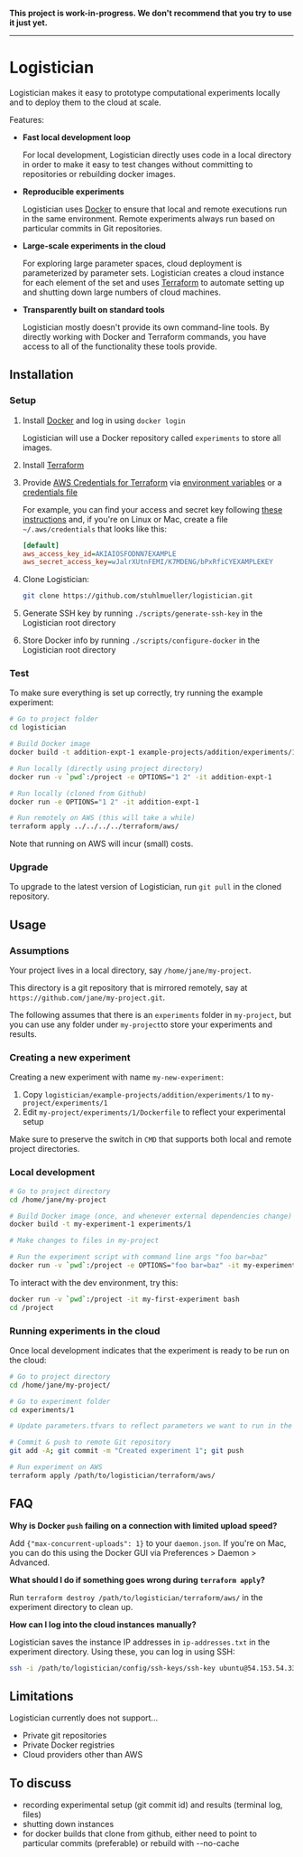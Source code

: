 **This project is work-in-progress. We don't recommend that you try to use it just yet.**

----

# Logistician

Logistician makes it easy to prototype computational experiments locally and to deploy them to the cloud at scale. 

Features:

- **Fast local development loop** 

    For local development, Logistician directly uses code in a local directory in order to make it easy to test changes without committing to repositories or rebuilding docker images.
    
- **Reproducible experiments**

    Logistician uses [Docker](https://www.docker.com/community-edition) to ensure that local and remote executions run in the same environment. Remote experiments always run based on particular commits in Git repositories.
    
- **Large-scale experiments in the cloud**

    For exploring large parameter spaces, cloud deployment is parameterized by parameter sets. Logistician creates a cloud instance for each element of the set and uses [Terraform](https://www.terraform.io/) to automate setting up and shutting down large numbers of cloud machines.

- **Transparently built on standard tools**

    Logistician mostly doesn't provide its own command-line tools. By directly working with Docker and Terraform commands, you have access to all of the functionality these tools provide.

## Installation

### Setup

1. Install [Docker](https://www.docker.com/community-edition) and log in using `docker login`

    Logistician will use a Docker repository called `experiments` to store all images.

2. Install [Terraform](https://www.terraform.io/)

3. Provide [AWS Credentials for Terraform](https://www.terraform.io/docs/providers/aws/) via [environment variables](https://docs.aws.amazon.com/cli/latest/userguide/cli-chap-getting-started.html#cli-environment) or a [credentials file](https://docs.aws.amazon.com/cli/latest/userguide/cli-chap-getting-started.html#cli-config-files)

    For example, you can find your access and secret key following [these instructions](https://docs.aws.amazon.com/general/latest/gr/managing-aws-access-keys.html) and, if you're on Linux or Mac, create a file `~/.aws/credentials` that looks like this:
    
    ```ini
    [default]
    aws_access_key_id=AKIAIOSFODNN7EXAMPLE
    aws_secret_access_key=wJalrXUtnFEMI/K7MDENG/bPxRfiCYEXAMPLEKEY
    ```

4. Clone Logistician: 

    ```sh
    git clone https://github.com/stuhlmueller/logistician.git
    ```

5. Generate SSH key by running `./scripts/generate-ssh-key` in the Logistician root directory

6. Store Docker info by running `./scripts/configure-docker` in the Logistician root directory


### Test

To make sure everything is set up correctly, try running the example experiment:

```sh
# Go to project folder
cd logistician

# Build Docker image
docker build -t addition-expt-1 example-projects/addition/experiments/1

# Run locally (directly using project directory)
docker run -v `pwd`:/project -e OPTIONS="1 2" -it addition-expt-1

# Run locally (cloned from Github)
docker run -e OPTIONS="1 2" -it addition-expt-1

# Run remotely on AWS (this will take a while)
terraform apply ../../../../terraform/aws/
```

Note that running on AWS will incur (small) costs.

### Upgrade

To upgrade to the latest version of Logistician, run `git pull` in the cloned repository.

## Usage

### Assumptions

Your project lives in a local directory, say `/home/jane/my-project`.

This directory is a git repository that is mirrored remotely, say at `https://github.com/jane/my-project.git`.

The following assumes that there is an `experiments` folder in `my-project`, but you can use any folder under `my-project`to store your experiments and results.

### Creating a new experiment

Creating a new experiment with name `my-new-experiment`:

1. Copy `logistician/example-projects/addition/experiments/1` to `my-project/experiments/1`
2. Edit `my-project/experiments/1/Dockerfile` to reflect your experimental setup

Make sure to preserve the switch in `CMD` that supports both local and remote project directories.

### Local development

```sh
# Go to project directory
cd /home/jane/my-project

# Build Docker image (once, and whenever external dependencies change)
docker build -t my-experiment-1 experiments/1

# Make changes to files in my-project

# Run the experiment script with command line args "foo bar=baz"
docker run -v `pwd`:/project -e OPTIONS="foo bar=baz" -it my-experiment-1
```

To interact with the dev environment, try this:

```sh
docker run -v `pwd`:/project -it my-first-experiment bash
cd /project
```

### Running experiments in the cloud

Once local development indicates that the experiment is ready to be run on the cloud:

```sh
# Go to project directory
cd /home/jane/my-project/

# Go to experiment folder
cd experiments/1

# Update parameters.tfvars to reflect parameters we want to run in the cloud

# Commit & push to remote Git repository
git add -A; git commit -m "Created experiment 1"; git push

# Run experiment on AWS
terraform apply /path/to/logistician/terraform/aws/
```

## FAQ

**Why is Docker `push` failing on a connection with limited upload speed?**

Add `{"max-concurrent-uploads": 1}` to your `daemon.json`. If you're on Mac, you can do this using the Docker GUI via Preferences > Daemon > Advanced.

**What should I do if something goes wrong during `terraform apply`?**

Run `terraform destroy /path/to/logistician/terraform/aws/` in the experiment directory to clean up.

**How can I log into the cloud instances manually?**

Logistician saves the instance IP addresses in `ip-addresses.txt` in the experiment directory. Using these, you can log in using SSH:
    
```sh
ssh -i /path/to/logistician/config/ssh-keys/ssh-key ubuntu@54.153.54.33
```

## Limitations

Logistician currently does not support...

- Private git repositories
- Private Docker registries
- Cloud providers other than AWS

## To discuss

- recording experimental setup (git commit id) and results (terminal log, files)
- shutting down instances
- for docker builds that clone from github, either need to point to particular commits (preferable) or rebuild with --no-cache